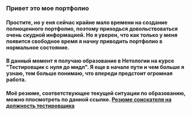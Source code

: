 ### Привет это мое портфолио

#### Простите, но у еня сейчас крайне мало времени на создание полноценного портфолио, поэтому приходься довольствоваться очень скудной информацией. Но я уверен, что как только у меня появится свободное время я начну приводить портфолио в нормальное состояние.

#### В данный момент я получаю образование в Нетологии на курсе "Тестировщик с нуля до мидл". Я еще в начале пути и чем больше я узнаю, тем больше понимаю, что впереди предстоит огромная работа.

#### Моё резюме, соответствующее текущей ситуации по образованию, можно ппосмотреть по данной ссылке. [Резюме соискателя на должность тестировщика](https://github.com/Dmitry-A-K/Dmitry-A-K/blob/main/%D0%A0%D0%95%D0%97%D0%AE%D0%9C%D0%95%20%D0%A1%D0%9E%D0%98%D0%A1%D0%9A%D0%90%D0%A2%D0%95%D0%9B%D0%AF.pdf)
<!--
**Dmitry-A-K/Dmitry-A-K** is a ✨ _special_ ✨ repository because its `README.md` (this file) appears on your GitHub profile.

Here are some ideas to get you started:

- 🔭 I’m currently working on ...
- 🌱 I’m currently learning ...
- 👯 I’m looking to collaborate on ...
- 🤔 I’m looking for help with ...
- 💬 Ask me about ...
- 📫 How to reach me: ...
- 😄 Pronouns: ...
- ⚡ Fun fact: ...
-->
